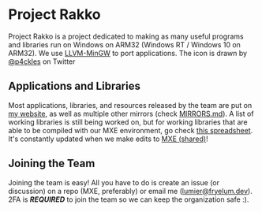 # Project Rakko
Project Rakko is a project dedicated to making as many useful programs and libraries run on Windows on ARM32 (Windows RT / Windows 10 on ARM32). We use [LLVM-MinGW](https://github.com/mstorsjo/llvm-mingw) to port applications. The icon is drawn by [@p4ckles](https://twitter.com/p4ckles) on Twitter

## Applications and Libraries
Most applications, libraries, and resources released by the team are put on [my website](https://download.pahaze.net/ARM/), as well as multiple other mirrors (check [MIRRORS.md](https://github.com/armdevvel/.github/blob/master/MIRRORS.md)). A list of working libraries is still being worked on, but for working libraries that are able to be compiled with our MXE environment, go check [this spreadsheet](https://docs.google.com/spreadsheets/d/1Z3FsGSXh3eOh3D9pcrw8rqQk3W11A8DudYqaO8XoQF0/edit?usp=sharing). It's constantly updated when we make edits to [MXE (shared)](https://github.com/armdevvel/mxe-SHARED)!

## Joining the Team
Joining the team is easy! All you have to do is create an issue (or discussion) on a repo (MXE, preferably) or email me (lumier@fryelum.dev). 2FA is ***REQUIRED*** to join the team so we can keep the organization safe :).
